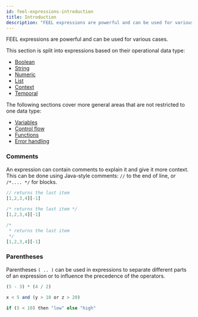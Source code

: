 ```yaml
---
id: feel-expressions-introduction
title: Introduction
description: "FEEL expressions are powerful and can be used for various cases."
---
```


FEEL expressions are powerful and can be used for various cases.

This section is split into expressions based on their operational data type:

- [Boolean](./feel-boolean-expressions.md)
- [String](./feel-string-expressions.md)
- [Numeric](./feel-numeric-expressions.md)
- [List](./feel-list-expressions.md)
- [Context](./feel-context-expressions.md)
- [Temporal](./feel-temporal-expressions.md)

The following sections cover more general areas that are not restricted to one data type:

- [Variables](./feel-variables.md)
- [Control flow](./feel-control-flow.md)
- [Functions](./feel-functions.md)
- [Error handling](feel-error-handling.md)

### Comments

An expression can contain comments to explain it and give it more context. This can be done using
Java-style comments: `//` to the end of line, or `/*.... */` for blocks.

```js
// returns the last item       
[1,2,3,4][-1]                             
    
/* returns the last item */
[1,2,3,4][-1]

/* 
 * returns the last item 
 */
[1,2,3,4][-1]   
```

### Parentheses

Parentheses `( .. )` can be used in expressions to separate different parts of an
expression or to influence the precedence of the operators.

```js
(5 - 3) * (4 / 2)

x < 5 and (y > 10 or z > 20)

if (5 < 10) then "low" else "high"
```
